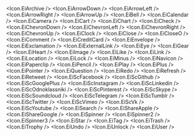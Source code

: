 <Icon.EiArchive />
<Icon.EiArrowDown />
<Icon.EiArrowLeft />
<Icon.EiArrowRight />
<Icon.EiArrowUp />
<Icon.EiBell />
<Icon.EiCalendar />
<Icon.EiCamera />
<Icon.EiCart />
<Icon.EiChart />
<Icon.EiCheck />
<Icon.EiChevronDown />
<Icon.EiChevronLeft />
<Icon.EiChevronRight />
<Icon.EiChevronUp />
<Icon.EiClock />
<Icon.EiClose />
<Icon.EiCloseO />
<Icon.EiComment />
<Icon.EiCreditCard />
<Icon.EiEnvelope />
<Icon.EiExclamation />
<Icon.EiExternalLink />
<Icon.EiEye />
<Icon.EiGear />
<Icon.EiHeart />
<Icon.EiImage />
<Icon.EiLike />
<Icon.EiLink />
<Icon.EiLocation />
<Icon.EiLock />
<Icon.EiMinus />
<Icon.EiNavicon />
<Icon.EiPaperclip />
<Icon.EiPencil />
<Icon.EiPlay />
<Icon.EiPlus />
<Icon.EiPointer />
<Icon.EiQuestion />
<Icon.EiRedo />
<Icon.EiRefresh />
<Icon.EiRetweet />
<Icon.EiScFacebook />
<Icon.EiScGithub />
<Icon.EiScGooglePlus />
<Icon.EiScInstagram />
<Icon.EiScLinkedin />
<Icon.EiScOdnoklassniki />
<Icon.EiScPinterest />
<Icon.EiScSkype />
<Icon.EiScSoundcloud />
<Icon.EiScTelegram />
<Icon.EiScTumblr />
<Icon.EiScTwitter />
<Icon.EiScVimeo />
<Icon.EiScVk />
<Icon.EiScYoutube />
<Icon.EiSearch />
<Icon.EiShareApple />
<Icon.EiShareGoogle />
<Icon.EiSpinner />
<Icon.EiSpinner2 />
<Icon.EiSpinner3 />
<Icon.EiStar />
<Icon.EiTag />
<Icon.EiTrash />
<Icon.EiTrophy />
<Icon.EiUndo />
<Icon.EiUnlock />
<Icon.EiUser />
